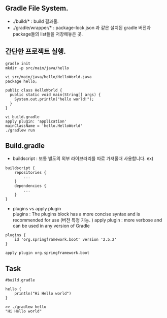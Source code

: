 ## Gradle File System. 

- ./build/* : build 결과물. 
- ./gradle/wrapper/* : package-lock.json 과 같은 설치된 gradle 버전과 package들의 list들을 저장해놓은 곳. 


## 간단한 프로젝트 실행. 

```
gradle init
mkdir -p src/main/java/hello
```

```
vi src/main/java/hello/HelloWorld.java
package hello;

public class HelloWorld {
  public static void main(String[] args) {
    System.out.println("hello world!");
  }
}
```

```
vi build.gradle
apply plugin: 'application'
mainClassName = 'hello.HelloWorld'
./gradlew run
```

## Build.gradle

- buildscript : 보통 별도의 외부 라이브러리를 따로 가져올때 사용합니다. 
ex) 
```
buildscript {
    repositories {
        ...
    }
    dependencies {
        ...
    }
}
```

- plugins vs apply plugin  
plugins : The plugins block has a more concise syntax and is recommended for use (버전 특정 가능. )
apply plugin : more verbose and can be used in any version of Gradle

```
plugins {
    id 'org.springframework.boot' version '2.5.2'
}

apply plugin org.springframework.boot
```

## Task 

```
#build.gradle

hello {
    println("Hi Hello world")
}

>> ./gradlew hello
"Hi Hello world"
```

